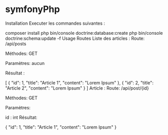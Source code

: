 # symfonyPhp

Installation
Executer les commandes suivantes :

composer install
php bin/console doctrine:database:create
php bin/console doctrine:schema:update -f
Usage
Routes
Liste des articles :
Route: /api/posts

Méthodes: GET

Paramètres: aucun

Résultat :

[
    {
        "id": 1,
        "title": "Article 1",
        "content": "Lorem Ipsum"
    },
    {
        "id": 2,
        "title": "Article 2",
        "content": "Lorem Ipsum"
    }
]
Article :
Route: /api/post/{id}

Méthodes: GET

Paramètres:

id : int
Résultat:

{
    "id": 1,
    "title": "Article 1",
    "content": "Lorem Ipsum"
}
